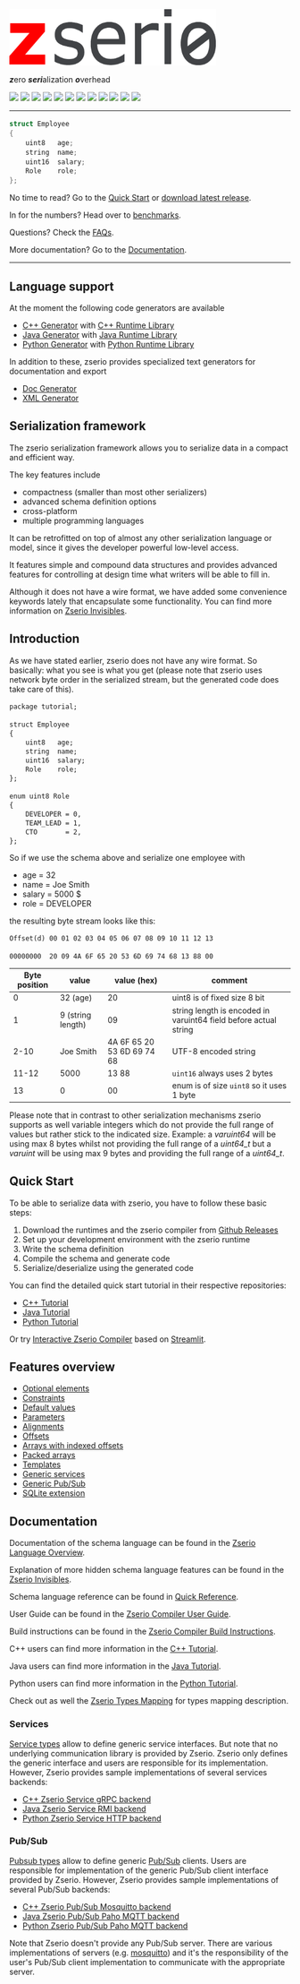 <img src="doc/Zserio.png" height="100">

***z***ero ***seri***alization ***o***verhead

[![](https://github.com/ndsev/zserio/actions/workflows/build_linux.yml/badge.svg)](https://github.com/ndsev/zserio/actions/workflows/build_linux.yml)
[![](https://github.com/ndsev/zserio/actions/workflows/build_windows.yml/badge.svg)](https://github.com/ndsev/zserio/actions/workflows/build_windows.yml)
[![](https://img.shields.io/endpoint?url=https://zserio.org/doc/runtime/latest/cpp/coverage/clang/coverage_github_badge.json)](https://zserio.org/doc/runtime/latest/cpp/coverage/clang)
[![](https://img.shields.io/endpoint?url=https://zserio.org/doc/runtime/latest/cpp/coverage/gcc/coverage_github_badge.json)](https://zserio.org/doc/runtime/latest/cpp/coverage/gcc)
[![](https://img.shields.io/endpoint?url=https://zserio.org/doc/runtime/latest/java/coverage/coverage_github_badge.json)](https://zserio.org/doc/runtime/latest/java/coverage)
[![](https://img.shields.io/endpoint?url=https://zserio.org/doc/runtime/latest/python/coverage/coverage_github_badge.json)](https://zserio.org/doc/runtime/latest/python/coverage)
[![](https://img.shields.io/github/release-date/ndsev/zserio)](https://github.com/ndsev/zserio/releases/latest)
[![](https://img.shields.io/github/commits-since/ndsev/zserio/latest)](https://github.com/ndsev/zserio/commits/master)
[![](https://img.shields.io/github/commit-activity/m/ndsev/zserio)](https://github.com/ndsev/zserio/commits/master)
[![](https://img.shields.io/github/watchers/ndsev/zserio.svg)](https://github.com/ndsev/zserio/watchers)
[![](https://img.shields.io/github/forks/ndsev/zserio.svg)](https://github.com/ndsev/zserio/network/members)
[![](https://img.shields.io/github/stars/ndsev/zserio.svg?color=yellow)](https://github.com/ndsev/zserio/stargazers)

--------

```c++
struct Employee
{
    uint8   age;
    string  name;
    uint16  salary;
    Role    role;
};
```

No time to read? Go to the [Quick Start](#quick-start) or [download latest release](https://github.com/ndsev/zserio/releases/latest).

In for the numbers? Head over to [benchmarks](benchmarks/README.md).

Questions? Check the [FAQs](doc/FAQ.md).

More documentation? Go to the [Documentation](#documentation).

------
## Language support

At the moment the following code generators are available
- [C++ Generator](compiler/extensions/cpp/README.md) with [C++ Runtime Library](https://zserio.org/doc/runtime/cpp)
- [Java Generator](compiler/extensions/java/README.md) with [Java Runtime Library](https://zserio.org/doc/runtime/java)
- [Python Generator](compiler/extensions/python/README.md) with [Python Runtime Library](https://zserio.org/doc/runtime/python)

In addition to these, zserio provides specialized text generators for documentation and export
- [Doc Generator](compiler/extensions/doc/README.md)
- [XML Generator](compiler/extensions/xml/README.md)


## Serialization framework

The zserio serialization framework allows you to serialize data in a compact and efficient way.

The key features include

- compactness (smaller than most other serializers)
- advanced schema definition options
- cross-platform
- multiple programming languages


It can be retrofitted on top of almost any other serialization language or model, since it gives the developer
powerful low-level access.

It features simple and compound data structures and provides advanced features for controlling at design time
what writers will be able to fill in.

Although it does not have a wire format, we have added some convenience keywords lately that encapsulate some
functionality. You can find more information on [Zserio Invisibles](doc/ZserioInvisibles.md).


## Introduction

As we have stated earlier, zserio does not have any wire format. So basically: what you see is what you get
(please note that zserio uses network byte order in the serialized stream, but the generated code does take
care of this).

```
package tutorial;

struct Employee
{
    uint8   age;
    string  name;
    uint16  salary;
    Role    role;
};

enum uint8 Role
{
    DEVELOPER = 0,
    TEAM_LEAD = 1,
    CTO       = 2,
};
```

So if we use the schema above and serialize one employee with

- age = 32
- name = Joe Smith
- salary = 5000 $
- role = DEVELOPER

the resulting byte stream looks like this:

```
Offset(d) 00 01 02 03 04 05 06 07 08 09 10 11 12 13

00000000  20 09 4A 6F 65 20 53 6D 69 74 68 13 88 00
```

Byte position | value             | value (hex)                | comment
------------- | ----------------- | -------------------------- | -----------------------
0             | 32 (age)          | 20                         | uint8 is of fixed size 8 bit
1             | 9 (string length) | 09                         | string length is encoded in varuint64 field before actual string
2-10          | Joe Smith         | 4A 6F 65 20 53 6D 69 74 68 | UTF-8 encoded string
11-12         | 5000              | 13 88                      | `uint16` always uses 2 bytes
13            | 0                 | 00                         | enum is of size `uint8` so it uses 1 byte

Please note that in contrast to other serialization mechanisms zserio supports as well variable integers which
do not provide the full range of values but rather stick to the indicated size. Example: a *varuint64* will be
using max 8 bytes whilst not providing the full range of a *uint64_t* but a *varuint* will be using max
9 bytes and providing the full range of a *uint64_t*.

## Quick Start

To be able to serialize data with zserio, you have to follow these basic steps:

1. Download the runtimes and the zserio compiler from [Github Releases](https://github.com/ndsev/zserio/releases/latest)
2. Set up your development environment with the zserio runtime
3. Write the schema definition
4. Compile the schema and generate code
5. Serialize/deserialize using the generated code

You can find the detailed quick start tutorial in their respective repositories:

- [C++ Tutorial](https://github.com/ndsev/zserio-tutorial-cpp#zserio-c-quick-start-tutorial)
- [Java Tutorial](https://github.com/ndsev/zserio-tutorial-java#zserio-java-quick-start-tutorial)
- [Python Tutorial](https://github.com/ndsev/zserio-tutorial-python#zserio-python-quick-start-tutorial)

Or try [Interactive Zserio Compiler](https://share.streamlit.io/zserio-streamlit/zserio-streamlit/interactive_zserio.py)
based on [Streamlit](https://streamlit.io).

## Features overview

- [Optional elements](doc/ZserioLanguageOverview.md#optional-members)
- [Constraints](doc/ZserioLanguageOverview.md#constraints)
- [Default values](doc/ZserioLanguageOverview.md#default-values)
- [Parameters](doc/ZserioLanguageOverview.md#parameterized-types)
- [Alignments](doc/ZserioLanguageOverview.md#alignment)
- [Offsets](doc/ZserioLanguageOverview.md#offsets)
- [Arrays with indexed offsets](doc/ZserioLanguageOverview.md#indexed-offsets)
- [Packed arrays](doc/ZserioLanguageOverview.md#packed-arrays)
- [Templates](doc/ZserioLanguageOverview.md#templates)
- [Generic services](#services)
- [Generic Pub/Sub](#pubsub)
- [SQLite extension](doc/ZserioLanguageOverview.md#sqlite-extension)

## Documentation

Documentation of the schema language can be found in the
[Zserio Language Overview](doc/ZserioLanguageOverview.md).

Explanation of more hidden schema language features can be found in the
[Zserio Invisibles](doc/ZserioInvisibles.md).

Schema language reference can be found in [Quick Reference](doc/ZserioQuickReference.md).

User Guide can be found in the [Zserio Compiler User Guide](doc/ZserioUserGuide.md).

Build instructions can be found in the [Zserio Compiler Build Instructions](doc/ZserioBuildInstructions.md).

C++ users can find more information in the
[C++ Tutorial](https://github.com/ndsev/zserio-tutorial-cpp#zserio-c-quick-start-tutorial).

Java users can find more information in the
[Java Tutorial](https://github.com/ndsev/zserio-tutorial-java#zserio-java-quick-start-tutorial).

Python users can find more information in the
[Python Tutorial](https://github.com/ndsev/zserio-tutorial-python#zserio-python-quick-start-tutorial).

Check out as well the [Zserio Types Mapping](doc/ZserioTypesMapping.md) for types mapping description.

### Services

[Service types](doc/ZserioLanguageOverview.md#service-types) allow to define generic service interfaces.
But note that no underlying communication library is provided by Zserio. Zserio only defines the generic
interface and users are responsible for its implementation. However, Zserio provides sample implementations
of several services backends:
   * [C++ Zserio Service gRPC backend](https://github.com/ndsev/zserio-service-grpc-cpp)
   * [Java Zserio Service RMI backend](https://github.com/ndsev/zserio-service-rmi-java)
   * [Python Zserio Service HTTP backend](https://github.com/ndsev/zserio-service-http-python)

### Pub/Sub

[Pubsub types](doc/ZserioLanguageOverview.md#pubsub-types) allow to define generic
[Pub/Sub](https://en.wikipedia.org/wiki/Publish%E2%80%93subscribe_pattern) clients.
Users are responsible for implementation of the generic Pub/Sub client interface provided
by Zserio. However, Zserio provides sample implementations of several Pub/Sub backends:
   * [C++ Zserio Pub/Sub Mosquitto backend](https://github.com/ndsev/zserio-pubsub-mosquitto-cpp)
   * [Java Zserio Pub/Sub Paho MQTT backend](https://github.com/ndsev/zserio-pubsub-paho-mqtt-java)
   * [Python Zserio Pub/Sub Paho MQTT backend](https://github.com/ndsev/zserio-pubsub-paho-mqtt-python)

Note that Zserio doesn't provide any Pub/Sub server. There are various implementations of servers
(e.g. [mosquitto](https://github.com/eclipse/mosquitto)) and it's the responsibility of the user's Pub/Sub
client implementation to communicate with the appropriate server.
